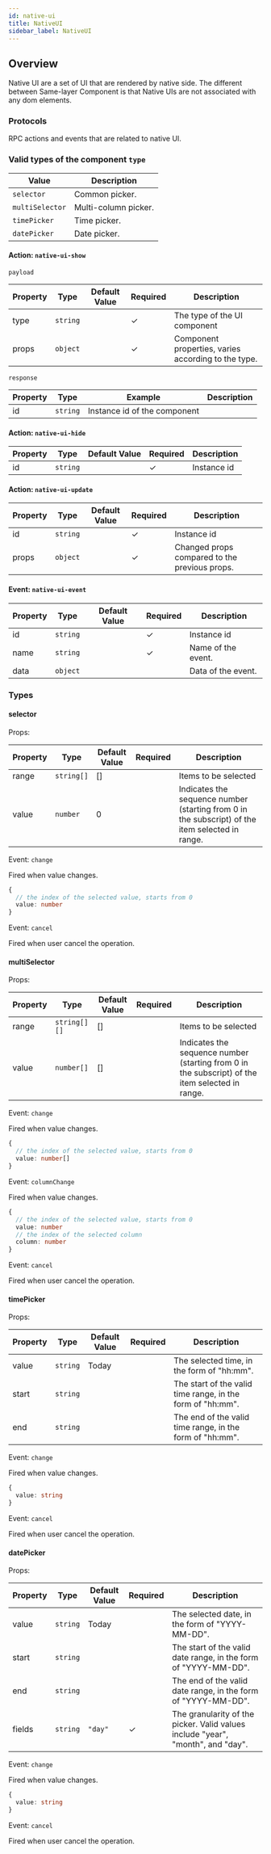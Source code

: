 ```yaml
---
id: native-ui
title: NativeUI
sidebar_label: NativeUI
---
```


## Overview

Native UI are a set of UI that are rendered by native side. The different between Same-layer Component is that Native UIs are not associated with any dom elements.

### Protocols

RPC actions and events that are related to native UI.

### Valid types of the component `type`

| Value           | Description          |
| --------------- | -------------------- |
| `selector`      | Common picker.       |
| `multiSelector` | Multi-column picker. |
| `timePicker`    | Time picker.         |
| `datePicker`    | Date picker.         |

#### Action: `native-ui-show`

`payload`

| Property | Type     | Default Value | Required | Description                                         |
| -------- | -------- | ------------- | -------- | --------------------------------------------------- |
| type     | `string` |               | ✓        | The type of the UI component                        |
| props    | `object` |               | ✓        | Component properties, varies according to the type. |

`response`

| Property | Type     | Example                      | Description |
| -------- | -------- | ---------------------------- | ----------- |
| id       | `string` | Instance id of the component |

#### Action: `native-ui-hide`

| Property | Type     | Default Value | Required | Description |
| -------- | -------- | ------------- | -------- | ----------- |
| id       | `string` |               | ✓        | Instance id |

#### Action: `native-ui-update`

| Property | Type     | Default Value | Required | Description                                   |
| -------- | -------- | ------------- | -------- | --------------------------------------------- |
| id       | `string` |               | ✓        | Instance id                                   |
| props    | `object` |               | ✓        | Changed props compared to the previous props. |

#### Event: `native-ui-event`

| Property | Type     | Default Value | Required | Description        |
| -------- | -------- | ------------- | -------- | ------------------ |
| id       | `string` |               | ✓        | Instance id        |
| name     | `string` |               | ✓        | Name of the event. |
| data     | `object` |               |          | Data of the event. |

### Types

#### selector

Props:

| Property | Type       | Default Value | Required | Description                                                                                     |
| -------- | ---------- | ------------- | -------- | ----------------------------------------------------------------------------------------------- |
| range    | `string[]` | []            |          | Items to be selected                                                                            |
| value    | `number`   | 0             |          | Indicates the sequence number (starting from 0 in the subscript) of the item selected in range. |

Event: `change`

Fired when value changes.

```ts
{
  // the index of the selected value, starts from 0
  value: number
}
```

Event: `cancel`

Fired when user cancel the operation.

#### multiSelector

Props:

| Property | Type         | Default Value | Required | Description                                                                                     |
| -------- | ------------ | ------------- | -------- | ----------------------------------------------------------------------------------------------- |
| range    | `string[][]` | []            |          | Items to be selected                                                                            |
| value    | `number[]`   | []            |          | Indicates the sequence number (starting from 0 in the subscript) of the item selected in range. |

Event: `change`

Fired when value changes.

```ts
{
  // the index of the selected value, starts from 0
  value: number[]
}
```

Event: `columnChange`

Fired when value changes.

```ts
{
  // the index of the selected value, starts from 0
  value: number
  // the index of the selected column
  column: number
}
```

Event: `cancel`

Fired when user cancel the operation.

#### timePicker

Props:

| Property | Type     | Default Value | Required | Description                                                |
| -------- | -------- | ------------- | -------- | ---------------------------------------------------------- |
| value    | `string` | Today         |          | The selected time, in the form of "hh:mm".                 |
| start    | `string` |               |          | The start of the valid time range, in the form of "hh:mm". |
| end      | `string` |               |          | The end of the valid time range, in the form of "hh:mm".   |

Event: `change`

Fired when value changes.

```ts
{
  value: string
}
```

Event: `cancel`

Fired when user cancel the operation.

#### datePicker

Props:

| Property | Type     | Default Value | Required | Description                                                                     |
| -------- | -------- | ------------- | -------- | ------------------------------------------------------------------------------- |
| value    | `string` | Today         |          | The selected date, in the form of "YYYY-MM-DD".                                 |
| start    | `string` |               |          | The start of the valid date range, in the form of "YYYY-MM-DD".                 |
| end      | `string` |               |          | The end of the valid date range, in the form of "YYYY-MM-DD".                   |
| fields   | `string` | `"day"`       | ✓        | The granularity of the picker. Valid values include "year", "month", and "day". |

Event: `change`

Fired when value changes.

```ts
{
  value: string
}
```

Event: `cancel`

Fired when user cancel the operation.
